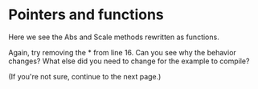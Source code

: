 # Pointers and functions
Here we see the Abs and Scale methods rewritten as functions.

Again, try removing the * from line 16. Can you see why the behavior changes? What else did you need to change for the example to compile?

(If you're not sure, continue to the next page.)